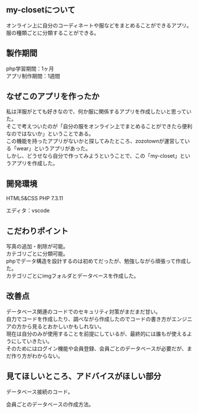 ## my-closetについて

オンライン上に自分のコーディネートや服などをまとめることができるアプリ。<br>
服の種類ごとに分類することができる。

## 製作期間

php学習期間：1ヶ月<br/>
アプリ制作期間：1週間

## なぜこのアプリを作ったか

私は洋服がとても好きなので、何か服に関係するアプリを作成したいと思っていた。<br>
そこで考えついたのが「自分の服をオンライン上でまとめることができたら便利なのではないか」ということである。<br>
この機能を持ったアプリがないかと探してみたところ、zozotownが運営している「wear」というアプリがあった。<br>
しかし、どうせなら自分で作ってみようということで、この「my-closet」というアプリを作成した。

## 開発環境

HTML5&CSS PHP 7.3.11 <br>

エディタ：vscode

## こだわりポイント

写真の追加・削除が可能。<br/>
カテゴリごとに分類可能。<br/>
phpでデータ構造を設計するのは初めてだったが、勉強しながら頑張って作成した。<br>
カテゴリごとにimgフォルダとデータベースを作成した。

## 改善点

データベース関連のコードでのセキュリティ対策がまだまだ甘い。<br/>
自力でコードを作成したり、調べながら作成したのでコードの書き方がエンジニアの方から見るとおかしいかもしれない。<br/>
現在は自分のみが使用することを前提にしているが、最終的には誰もが使えるようにしていきたい。<br/>
そのためにはログイン機能や会員登録、会員ごとのデータベースが必要だが、まだ作り方がわからない。

## 見てほしいところ、アドバイスがほしい部分

データベース接続のコード。

会員ごとのデータベースの作成方法。
